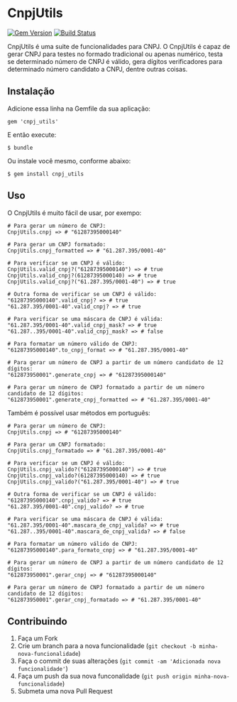 # CnpjUtils
[![Gem Version](https://badge.fury.io/rb/cnpj_utils.png)](http://badge.fury.io/rb/cnpj_utils)
[![Build Status](https://travis-ci.org/jacksonpires/cnpj_utils.svg?branch=master)](https://travis-ci.org/jacksonpires/cnpj_utils)

CnpjUtils é uma suite de funcionalidades para CNPJ.
O CnpjUtils é capaz de gerar CNPJ para testes no formado tradicional ou apenas numérico, testa se determinado número de CNPJ é válido, gera dígitos verificadores para determinado número candidato a CNPJ, dentre outras coisas.

## Instalação

Adicione essa linha na Gemfile da sua aplicação:

    gem 'cnpj_utils'

E então execute:

    $ bundle

Ou instale você mesmo, conforme abaixo:

    $ gem install cnpj_utils

## Uso

O CnpjUtils é muito fácil de usar, por exempo:

    # Para gerar um número de CNPJ:
    CnpjUtils.cnpj => # "61287395000140"

    # Para gerar um CNPJ formatado:
    CnpjUtils.cnpj_formatted => # "61.287.395/0001-40"

    # Para verificar se um CNPJ é válido:
    CnpjUtils.valid_cnpj?("61287395000140") => # true
    CnpjUtils.valid_cnpj?(61287395000140) => # true
    CnpjUtils.valid_cnpj?("61.287.395/0001-40") => # true

    # Outra forma de verificar se um CNPJ é válido:
    "61287395000140".valid_cnpj? => # true
    "61.287.395/0001-40".valid_cnpj? => # true

    # Para verificar se uma máscara de CNPJ é válida:
    "61.287.395/0001-40".valid_cnpj_mask? => # true
    "61.287..395/0001-40".valid_cnpj_mask? => # false

    # Para formatar um número válido de CNPJ:
    "61287395000140".to_cnpj_format => # "61.287.395/0001-40"

    # Para gerar um número de CNPJ a partir de um número candidato de 12 dígitos:
    "612873950001".generate_cnpj => # "61287395000140"

    # Para gerar um número de CNPJ formatado a partir de um número candidato de 12 dígitos:
    "612873950001".generate_cnpj_formatted => # "61.287.395/0001-40"

Também é possível usar métodos em português:

    # Para gerar um número de CNPJ:
    CnpjUtils.cnpj => # "61287395000140"

    # Para gerar um CNPJ formatado:
    CnpjUtils.cnpj_formatado => # "61.287.395/0001-40"

    # Para verificar se um CNPJ é válido:
    CnpjUtils.cnpj_valido?("61287395000140") => # true
    CnpjUtils.cnpj_valido?(61287395000140) => # true
    CnpjUtils.cnpj_valido?("61.287.395/0001-40") => # true

    # Outra forma de verificar se um CNPJ é válido:
    "61287395000140".cnpj_valido? => # true
    "61.287.395/0001-40".cnpj_valido? => # true

    # Para verificar se uma máscara de CNPJ é válida:
    "61.287.395/0001-40".mascara_de_cnpj_valida? => # true
    "61.287..395/0001-40".mascara_de_cnpj_valida? => # false

    # Para formatar um número válido de CNPJ:
    "61287395000140".para_formato_cnpj => # "61.287.395/0001-40"

    # Para gerar um número de CNPJ a partir de um número candidato de 12 dígitos:
    "612873950001".gerar_cnpj => # "61287395000140"

    # Para gerar um número de CNPJ formatado a partir de um número candidato de 12 dígitos:
    "612873950001".gerar_cnpj_formatado => # "61.287.395/0001-40"

## Contribuindo

1. Faça um Fork
2. Crie um branch para a nova funcionalidade (`git checkout -b minha-nova-funcionalidade`)
3. Faça o commit de suas alterações  (`git commit -am 'Adicionada nova funcionalidade'`)
4. Faça um push da sua nova funconalidade (`git push origin minha-nova-funcionalidade`)
5. Submeta uma nova Pull Request
